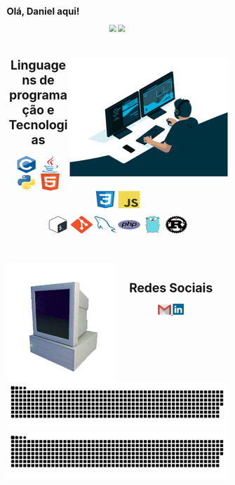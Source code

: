 ## Olá, Daniel aqui!

<div align="center">
 
  <img height="200em" src="https://github-readme-stats.vercel.app/api?username=GulDaniel&show_icons=true&&theme=aura&count_private=true"/>
  
  <img height="200em" src="https://github-readme-stats.vercel.app/api/top-langs/?username=GulDaniel&layout=compact&langs_count=16&theme=aura"/>
</div>
<br>

<div align="center">
    <div align="center">
    <img align="right" height="270" alt="code-time" src="coding.gif">
    <h1 align="center">Linguagens de programação e<br> Tecnologias</h1>
    <img align="center" height="40" width="50" alt="c-icon" src="https://raw.githubusercontent.com/devicons/devicon/master/icons/c/c-original.svg">
    <img align="center" alt="java-icon" height="40" width="50" src="https://github.com/devicons/devicon/blob/master/icons/java/java-original.svg">
    <img align="center" alt="python-icon" height="40" width="50" src="https://raw.githubusercontent.com/devicons/devicon/master/icons/python/python-original.svg">
    <img align="center" height="40" width="50" alt="html-icon" src="https://raw.githubusercontent.com/devicons/devicon/master/icons/html5/html5-original.svg">
    <img align="center" height="40" width="50" alt="css-icon" src="https://raw.githubusercontent.com/devicons/devicon/master/icons/css3/css3-original.svg">
    <img align="center" height="40" width="50" alt="js-icon"  src="https://raw.githubusercontent.com/devicons/devicon/master/icons/javascript/javascript-original.svg"><br><br>
  <img align="center" height="40" width="50" alt="bash-icon" src="https://github.com/devicons/devicon/blob/master/icons/bash/bash-original.svg">
    <img align="center" alt="git-icon" height="40" width="50" src="https://raw.githubusercontent.com/devicons/devicon/master/icons/git/git-original.svg">
     <img align="center" alt="mysql-icon" height="40" width="50" src="https://github.com/devicons/devicon/blob/master/icons/mysql/mysql-original.svg">
     <img align="center" alt="php-icon" height="40" width="50" src="https://github.com/devicons/devicon/blob/master/icons/php/php-original.svg">
    <img align="center" alt="go-icon" height="40" width="50" src="https://github.com/devicons/devicon/blob/master/icons/go/go-original.svg">
    <img align="center" alt="rust-icon" height="40" width="50" src="https://github.com/devicons/devicon/blob/master/icons/rust/rust-plain.svg">
   </div>
   <div align="center"><br><br><br><br>
   <img align="left" height="270" alt-"pc-friend src="pcfriend.gif">
  <h1 align="center">Redes Sociais</h1>
    <a href = "mailto: araujo.daniel1400@gmail.com">
    <img width="30" src="gmail.svg">
    </a>
    <a href = "https://www.linkedin.com/in/daniel-oliveira-276675258/">
    <img width="25" src="linkedin.svg">
    </a>
    </div><br><br>
</div>
  
![github contribution grid snake animation](https://raw.githubusercontent.com/GulDaniel/GulDaniel/output/github-contribution-grid-snake-dark.svg#gh-dark-mode-only)![github contribution grid snake animation](https://raw.githubusercontent.com/GulDaniel/GulDaniel/output/github-contribution-grid-snake.svg#gh-light-mode-only)
